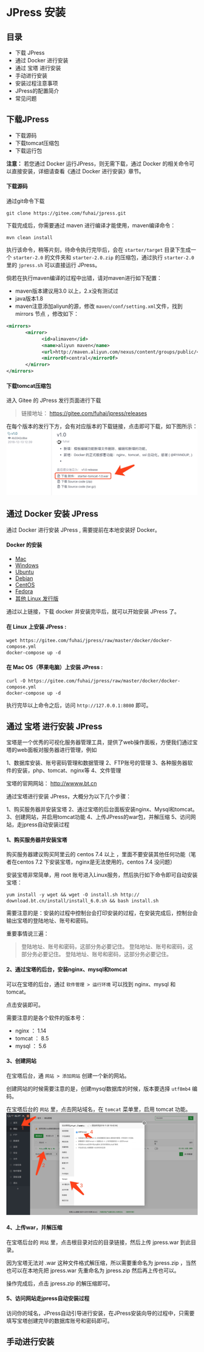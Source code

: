 # JPress 安装

## 目录
- 下载 JPress
- 通过 Docker 进行安装
- 通过 宝塔 进行安装
- 手动进行安装
- 安装过程注意事项
- JPress的配置简介
- 常见问题

## 下载JPress

- 下载源码
- 下载tomcat压缩包
- 下载运行包

**注意：** 若您通过 Docker 运行JPress，则无需下载，通过 Docker 的相关命令可以直接安装，详细请查看《通过 Docker 进行安装》章节。

#### 下载源码

通过git命令下载

```
git clone https://gitee.com/fuhai/jpress.git
```
下载完成后，你需要通过 maven 进行编译才能使用，maven编译命令：

```
mvn clean install
```

执行该命令，稍等片刻，待命令执行完毕后，会在 `starter/target` 目录下生成一个 `starter-2.0` 的文件夹和 `starter-2.0.zip` 的压缩包，通过执行 `starter-2.0` 里的 `jpress.sh` 可以直接运行 JPress。

倘若在执行maven编译的过程中出错，请对maven进行如下配置：
 
 * maven版本建议用3.0 以上，2.x没有测试过
 * java版本1.8
 * maven注意添加aliyun的源，修改 `maven/conf/setting.xml`文件，找到 mirrors 节点 ，修改如下：

 ```xml
<mirrors>
        <mirror>  
              <id>alimaven</id>  
              <name>aliyun maven</name>  
              <url>http://maven.aliyun.com/nexus/content/groups/public/</url>  
              <mirrorOf>central</mirrorOf>  
        </mirror>
</mirrors>

 ```

#### 下载tomcat压缩包
进入 Gitee 的 JPress 发行页面进行下载

>链接地址： https://gitee.com/fuhai/jpress/releases

在每个版本的发行下方，会有对应版本的下载链接，点击即可下载，如下图所示：
![](./images/install_01.jpg)



## 通过 Docker 安装 JPress

通过 Docker 进行安装 JPress , 需要提前在本地安装好 Docker。

#### Docker 的安装


* [Mac](https://docs.docker.com/docker-for-mac/install)
* [Windows](https://docs.docker.com/docker-for-windows/install)
* [Ubuntu](https://docs.docker.com/install/linux/docker-ce/ubuntu)
* [Debian](https://docs.docker.com/install/linux/docker-ce/debian)
* [CentOS](https://docs.docker.com/install/linux/docker-ce/centos)
* [Fedora](https://docs.docker.com/install/linux/docker-ce/fedora)
* [其他 Linux 发行版](https://docs.docker.com/install/linux/docker-ce/binaries)

通过以上链接，下载 docker 并安装完毕后，就可以开始安装 JPress 了。

#### 在 Linux 上安装 JPress :

```
wget https://gitee.com/fuhai/jpress/raw/master/docker/docker-compose.yml
docker-compose up -d
```

#### 在 Mac OS（苹果电脑）上安装 JPress :

```
curl -O https://gitee.com/fuhai/jpress/raw/master/docker/docker-compose.yml
docker-compose up -d
```

执行完毕以上命令之后，访问 `http://127.0.0.1:8080` 即可。


## 通过 宝塔 进行安装 JPress

宝塔是一个优秀的可视化服务器管理工具，提供了web操作面板，方便我们通过宝塔的web面板对服务器进行管理，例如

1、数据库安装、账号密码管理和数据管理
2、FTP账号的管理
3、各种服务器软件的安装，php、tomcat、nginx等
4、文件管理

宝塔的官网网站： http://wwww.bt.cn

通过宝塔进行安装 JPress，大概分为以下几个步骤：

1、购买服务器并安装宝塔
2、通过宝塔的后台面板安装nginx、Mysql和tomcat。
3、创建网站，并启用tomcat功能
4、上传JPress的war包，并解压缩
5、访问网站，走jpress自动安装过程

#### 1、购买服务器并安装宝塔
购买服务器建议购买阿里云的 centos 7.4 以上 ，里面不要安装其他任何功能（笔者在centos 7.2 下安装宝塔，nginx是无法使用的，centos 7.4 没问题）

安装宝塔非常简单，用 root 账号进入Linux服务，然后执行如下命令即可自动安装宝塔：

```
yum install -y wget && wget -O install.sh http://
download.bt.cn/install/install_6.0.sh && bash install.sh
```

需要注意的是：安装的过程中控制台会打印安装的过程，在安装完成后，控制台会输出宝塔的登陆地址、账号和密码。

重要事情说三遍：

>登陆地址、账号和密码，这部分务必要记住。
>登陆地址、账号和密码，这部分务必要记住。
>登陆地址、账号和密码，这部分务必要记住。


#### 2、通过宝塔的后台，安装nginx、mysql和tomcat

可以在宝塔的后台，通过 `软件管理 > 运行环境` 可以找到 nginx、mysql 和 tomcat。

点击安装即可。

需要注意的是各个软件的版本号：

* nginx ： 1.14
* tomcat ： 8.5
* mysql ： 5.6

#### 3、创建网站

在宝塔后台，通 `网站 > 添加网站` 创建一个新的网站。

创建网站的时候需要注意的是，创建mysql数据库的时候，版本要选择 `utf8mb4` 编码。

在宝塔后台的 `网站` 里，点击网站域名，在 `tomcat` 菜单里，启用 tomcat 功能。
![](./images/install_02.jpg)

#### 4、上传war，并解压缩

在宝塔后台的 `网站` 里，点击根目录对应的目录链接，然后上传 jpress.war 到此目录。


因为宝塔无法对 .war 这种文件格式解压缩，所以需要重命名为 jpress.zip ，当然也可以在本地先把 jpress.war 先重命名为 jpress.zip 然后再上传也可以。

操作完成后，点击 jpress.zip 的解压缩即可。

#### 5、访问网站走jpress自动安装过程

访问你的域名，JPress自动引导进行安装，在JPress安装向导的过程中，只需要填写宝塔创建完毕的数据库账号和密码即可。

## 手动进行安装
